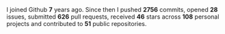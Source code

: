 
I joined Github **7** years ago. Since then I pushed **2756** commits, opened **28** issues, submitted **626** pull requests, received **46** stars across **108** personal projects and contributed to **51** public repositories.
